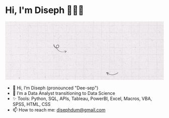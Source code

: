 # Hi, I'm Diseph 🙋🏼‍♀️
![image](/header_gif.gif)

- 👋 Hi, I’m Diseph (pronounced "Dee-sep")
- 🌱 I’m a Data Analyst transitioning to Data Science
- ✨ Tools: Python, SQL, APIs, Tableau, PowerBI, Excel, Macros, VBA, SPSS, HTML, CSS
- 📫 How to reach me: disephdum@gmail.com

<!---
DisephD/DisephD is a ✨ special ✨ repository because its `README.md` (this file) appears on your GitHub profile.
You can click the Preview link to take a look at your changes.
--->
